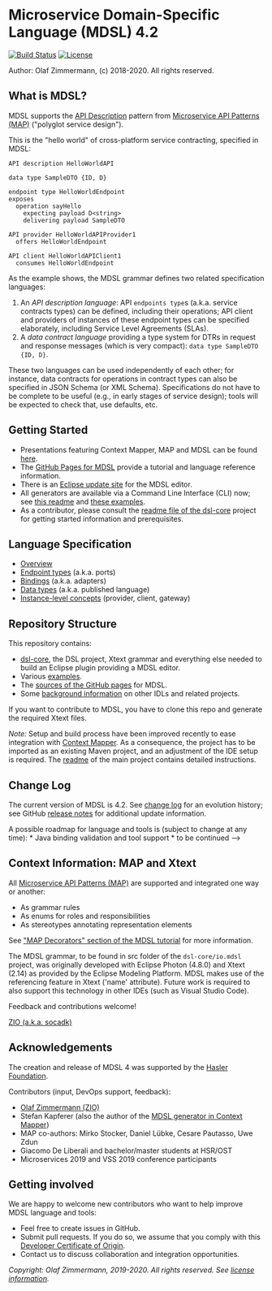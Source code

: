 Microservice Domain-Specific Language (MDSL) 4.2
================================================

[![Build Status](https://travis-ci.com/Microservice-API-Patterns/MDSL-Specification.svg?branch=master)](https://travis-ci.com/Microservice-API-Patterns/MDSL-Specification) [![License](https://img.shields.io/badge/License-Apache%202.0-blue.svg)](https://opensource.org/licenses/Apache-2.0)

Author: Olaf Zimmermann, (c) 2018-2020. All rights reserved.

## What is MDSL?

MDSL supports the [API Description](https://microservice-api-patterns.org/patterns/foundation/APIDescription) pattern from [Microservice API Patterns (MAP)](https://ozimmer.ch/patterns/2020/05/07/MAPMetaPost.html) ("polyglot service design"). 

This is the "hello world" of cross-platform service contracting, specified in MDSL: 

~~~
API description HelloWorldAPI

data type SampleDTO {ID, D} 

endpoint type HelloWorldEndpoint
exposes 
  operation sayHello 
    expecting payload D<string>  
    delivering payload SampleDTO

API provider HelloWorldAPIProvider1
  offers HelloWorldEndpoint

API client HelloWorldAPIClient1
  consumes HelloWorldEndpoint
~~~

As the example shows, the MDSL grammar defines two related specification languages:

1. An *API description language*: API `endpoints type`s (a.k.a. service contracts types) can be defined, including their operations; API client and providers of instances of these endpoint types can be specified elaborately, including Service Level Agreements (SLAs).
2. A *data contract language* providing a type system for DTRs in request and response messages (which is very compact): `data type SampleDTO {ID, D}`.

These two languages can be used independently of each other; for instance, data contracts for operations in contract types can also be specified in JSON Schema (or XML Schema). Specifications do not have to be complete to be useful (e.g., in early stages of service design); tools will be expected to check that, use defaults, etc. 


## Getting Started

* Presentations featuring Context Mapper, MAP and MDSL can be found [here](https://ozimmer.ch/papers/).
* The [GitHub Pages for MDSL](https://microservice-api-patterns.github.io/MDSL-Specification) provide a tutorial and language reference information.<!-- * There is a [Project Wiki](https://github.com/Microservice-API-Patterns/MDSL-Specification/wiki/Getting-Started-with-MDSL), which is not populated much (yet) and not kept up to date as much as the GitHub pages. -->
* There is an [Eclipse update site](https://microservice-api-patterns.github.io/MDSL-Specification/updates/) for the MDSL editor. 
* All generators are available via a Command Line Interface (CLI) now; see [this readme](./dsl-core/io.mdsl.cli/README.md) and [these examples](./examples/mdsl-standalone-example).
* As a contributor, please consult the [readme file of the dsl-core](./dsl-core/README.md) project for getting started information and prerequisites.


## Language Specification 

* [Overview](https://microservice-api-patterns.github.io/MDSL-Specification/)
* [Endpoint types](https://microservice-api-patterns.github.io/MDSL-Specification/servicecontract) (a.k.a. ports)
* [Bindings](https://microservice-api-patterns.github.io/MDSL-Specification/bindings) (a.k.a. adapters)
* [Data types](https://microservice-api-patterns.github.io/MDSL-Specification/datacontract) (a.k.a. published language)
* [Instance-level concepts](https://microservice-api-patterns.github.io/MDSL-Specification/optionalparts) (provider, client, gateway)

<!-- An implemented proposal of a language extension supporting queue-based messaging endpoints is [AsyncMDSL](https://github.com/giacomodeliberali/MDSL/tree/master/examples/asyncMDSL).-->


## Repository Structure 

This repository contains:

* [dsl-core](dsl-core), the DSL project, Xtext grammar and everything else needed to build an Eclipse plugin providing a MDSL editor.
* Various [examples](examples).
* The [sources of the GitHub pages](docs) for MDSL.
* Some [background information](background) on other IDLs and related projects.

If you want to contribute to MDSL, you have to clone this repo and generate the required Xtext files.

*Note:* Setup and build process have been improved recently to ease integration with [Context Mapper](https://contextmapper.org/). As a consequence, the project has to be imported as an existing Maven project, and an adjustment of the IDE setup is required. The [readme](dsl-core/README.md) of the main project contains detailed instructions.


## Change Log

The current version of MDSL is 4.2. See [change log](changelog.md) for an evolution history; see GitHub [release notes](https://github.com/Microservice-API-Patterns/MDSL-Specification/releases) for additional update information.

<!-->
A possible roadmap for language and tools is (subject to change at any time): 

* Java binding validation and tool support
* to be continued
-->

## Context Information: MAP and Xtext

All [Microservice API Patterns (MAP)](https://microservice-api-patterns.org/) are supported and integrated one way or another:

* As grammar rules
* As enums for roles and responsibilities
* As stereotypes annotating representation elements

See ["MAP Decorators" section of the MDSL tutorial](https://github.com/Microservice-API-Patterns/MDSL-Specification/tutorial) for more information. <!-- TODO copy one-pager in SummerSoC paper to GitHub pages or elsewhere in repo -->

The MDSL grammar, to be found in src folder of the `dsl-core/io.mdsl` project, was originally developed with Eclipse Photon (4.8.0) and Xtext (2.14) as provided by the Eclipse Modeling Platform. MDSL makes use of the referencing feature in Xtext ('name' attribute). Future work is required to also support  this technology in other IDEs (such as Visual Studio Code).

Feedback and contributions welcome!

[ZIO (a.k.a. socadk)](https://ozimmer.ch/index.html)


##  Acknowledgements 

The creation and release of MDSL 4 was supported by the [Hasler Foundation](https://haslerstiftung.ch/en/welcome-to-the-hasler-foundation/).

Contributors (input, DevOps support, feedback): 

* [Olaf Zimmermann (ZIO)](https://ozimmer.ch)
* Stefan Kapferer (also the author of the [MDSL generator in Context Mapper](https://contextmapper.org/docs/mdsl/))
* MAP co-authors: Mirko Stocker, Daniel Lübke, Cesare Pautasso, Uwe Zdun
* Giacomo De Liberali and bachelor/master students at HSR/OST  
* Microservices 2019 and VSS 2019 conference participants 


## Getting involved 

We are happy to welcome new contributors who want to help improve MDSL language and tools:

* Feel free to create issues in GitHub.
* Submit pull requests. If you do so, we assume that you comply with this [Developer Certificate of Origin](https://developercertificate.org/).
* Contact us to discuss collaboration and integration opportunities.

<!-- Please review our contribution rules/code of conduct upfront. Thank you! 
https://github.com/cloudevents/spec/blob/master/CONTRIBUTING.md

-->

*Copyright: Olaf Zimmermann, 2019-2020. All rights reserved. See [license information](/LICENSE).*
